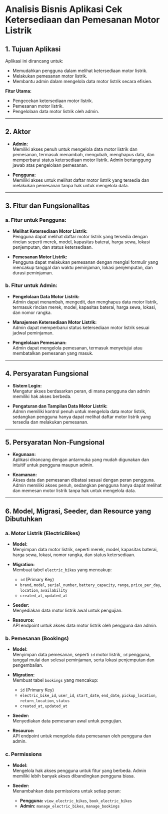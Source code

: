# Analisis Bisnis Aplikasi Cek Ketersediaan dan Pemesanan Motor Listrik

## 1. Tujuan Aplikasi
Aplikasi ini dirancang untuk:
- Memudahkan pengguna dalam melihat ketersediaan motor listrik.
- Melakukan pemesanan motor listrik.
- Membantu admin dalam mengelola data motor listrik secara efisien.

**Fitur Utama:**  
- Pengecekan ketersediaan motor listrik.
- Pemesanan motor listrik.
- Pengelolaan data motor listrik oleh admin.

---

## 2. Aktor
- **Admin:**  
  Memiliki akses penuh untuk mengelola data motor listrik dan pemesanan, termasuk menambah, mengubah, menghapus data, dan memperbarui status ketersediaan motor listrik. Admin bertanggung jawab atas pengelolaan pemesanan.
  
- **Pengguna:**  
  Memiliki akses untuk melihat daftar motor listrik yang tersedia dan melakukan pemesanan tanpa hak untuk mengelola data.

---

## 3. Fitur dan Fungsionalitas

### a. Fitur untuk Pengguna:
- **Melihat Ketersediaan Motor Listrik:**  
  Pengguna dapat melihat daftar motor listrik yang tersedia dengan rincian seperti merek, model, kapasitas baterai, harga sewa, lokasi penjemputan, dan status ketersediaan.
  
- **Pemesanan Motor Listrik:**  
  Pengguna dapat melakukan pemesanan dengan mengisi formulir yang mencakup tanggal dan waktu peminjaman, lokasi penjemputan, dan durasi peminjaman.

### b. Fitur untuk Admin:
- **Pengelolaan Data Motor Listrik:**  
  Admin dapat menambah, mengedit, dan menghapus data motor listrik, termasuk rincian merek, model, kapasitas baterai, harga sewa, lokasi, dan nomor rangka.

- **Manajemen Ketersediaan Motor Listrik:**  
  Admin dapat memperbarui status ketersediaan motor listrik sesuai jadwal peminjaman.

- **Pengelolaan Pemesanan:**  
  Admin dapat mengelola pemesanan, termasuk menyetujui atau membatalkan pemesanan yang masuk.

---

## 4. Persyaratan Fungsional
- **Sistem Login:**  
  Mengatur akses berdasarkan peran, di mana pengguna dan admin memiliki hak akses berbeda.
  
- **Pengaturan dan Tampilan Data Motor Listrik:**  
  Admin memiliki kontrol penuh untuk mengelola data motor listrik, sedangkan pengguna hanya dapat melihat daftar motor listrik yang tersedia dan melakukan pemesanan.

---

## 5. Persyaratan Non-Fungsional
- **Kegunaan:**  
  Aplikasi dirancang dengan antarmuka yang mudah digunakan dan intuitif untuk pengguna maupun admin.
  
- **Keamanan:**  
  Akses data dan pemesanan dibatasi sesuai dengan peran pengguna. Admin memiliki akses penuh, sedangkan pengguna hanya dapat melihat dan memesan motor listrik tanpa hak untuk mengelola data.

---

## 6. Model, Migrasi, Seeder, dan Resource yang Dibutuhkan

### a. Motor Listrik (ElectricBikes)
- **Model:**  
  Menyimpan data motor listrik, seperti merek, model, kapasitas baterai, harga sewa, lokasi, nomor rangka, dan status ketersediaan.
  
- **Migration:**  
  Membuat tabel `electric_bikes` yang mencakup:
  - `id` (Primary Key)
  - `brand`, `model`, `serial_number`, `battery_capacity`, `range`, `price_per_day`, `location`, `availability`
  - `created_at`, `updated_at`

- **Seeder:**  
  Menyediakan data motor listrik awal untuk pengujian.

- **Resource:**  
  API endpoint untuk akses data motor listrik oleh pengguna dan admin.

### b. Pemesanan (Bookings)
- **Model:**  
  Menyimpan data pemesanan, seperti `id` motor listrik, `id` pengguna, tanggal mulai dan selesai peminjaman, serta lokasi penjemputan dan pengembalian.
  
- **Migration:**  
  Membuat tabel `bookings` yang mencakup:
  - `id` (Primary Key)
  - `electric_bike_id`, `user_id`, `start_date`, `end_date`, `pickup_location`, `return_location`, `status`
  - `created_at`, `updated_at`

- **Seeder:**  
  Menyediakan data pemesanan awal untuk pengujian.

- **Resource:**  
  API endpoint untuk mengelola data pemesanan oleh pengguna dan admin.

### c. Permissions
- **Model:**  
  Mengelola hak akses pengguna untuk fitur yang berbeda. Admin memiliki lebih banyak akses dibandingkan pengguna biasa.
  
- **Seeder:**  
  Menambahkan data permissions untuk setiap peran:
  - **Pengguna:** `view_electric_bikes`, `book_electric_bikes`
  - **Admin:** `manage_electric_bikes`, `manage_bookings`
